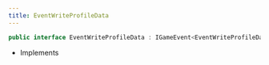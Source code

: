 ```yaml
---
title: EventWriteProfileData
---
```


```csharp
public interface EventWriteProfileData : IGameEvent<EventWriteProfileData>
```

- Implements

